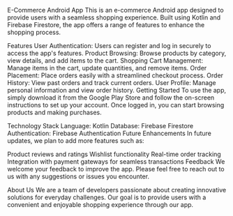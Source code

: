 E-Commerce Android App
This is an e-commerce Android app designed to provide users with a seamless shopping experience. Built using Kotlin and Firebase Firestore, the app offers a range of features to enhance the shopping process.

Features
User Authentication: Users can register and log in securely to access the app's features.
Product Browsing: Browse products by category, view details, and add items to the cart.
Shopping Cart Management: Manage items in the cart, update quantities, and remove items.
Order Placement: Place orders easily with a streamlined checkout process.
Order History: View past orders and track current orders.
User Profile: Manage personal information and view order history.
Getting Started
To use the app, simply download it from the Google Play Store and follow the on-screen instructions to set up your account. Once logged in, you can start browsing products and making purchases.

Technology Stack
Language: Kotlin
Database: Firebase Firestore
Authentication: Firebase Authentication
Future Enhancements
In future updates, we plan to add more features such as:

Product reviews and ratings
Wishlist functionality
Real-time order tracking
Integration with payment gateways for seamless transactions
Feedback
We welcome your feedback to improve the app. Please feel free to reach out to us with any suggestions or issues you encounter.

About Us
We are a team of developers passionate about creating innovative solutions for everyday challenges. Our goal is to provide users with a convenient and enjoyable shopping experience through our app.
